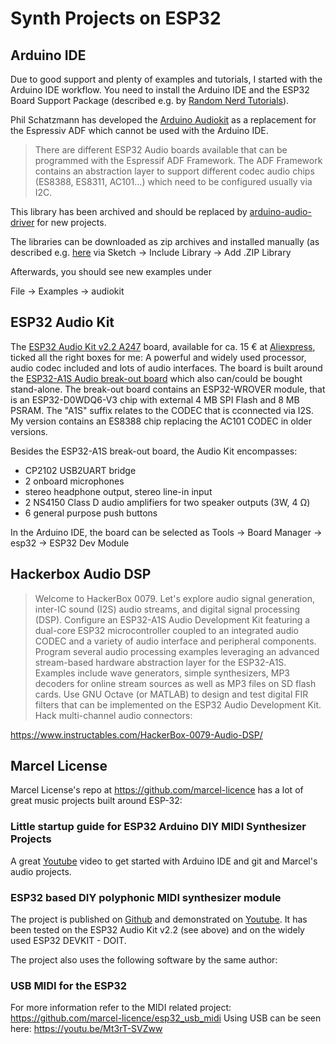 # Synth Projects on ESP32

## Arduino IDE
Due to good support and plenty of examples and tutorials, I started with the Arduino IDE workflow. You need to install the Arduino IDE and the ESP32 Board Support Package (described e.g. by [Random Nerd Tutorials](https://randomnerdtutorials.com/installing-the-esp32-board-in-arduino-ide-windows-instructions/)).

Phil Schatzmann has developed the [Arduino Audiokit](https://github.com/pschatzmann/arduino-audiokit) as a replacement for the Espressiv ADF which cannot be used with the Arduino IDE. 
> There are different ESP32 Audio boards available that can be programmed with the Espressif ADF Framework. The ADF Framework contains an abstraction layer to support different codec audio chips (ES8388, ES8311, AC101...) which need to be configured usually via I2C.

This library has been archived and should be replaced by [arduino-audio-driver](https://github.com/pschatzmann/arduino-audio-driver) for new projects. 

The libraries can be downloaded as zip archives and installed manually (as described e.g. [here](https://learn.sparkfun.com/tutorials/installing-an-arduino-library/all) via Sketch -> Include Library -> Add .ZIP Library

Afterwards, you should see new examples under

File -> Examples -> audiokit

## ESP32 Audio Kit

The [ESP32 Audio Kit v2.2 A247](https://docs.ai-thinker.com/en/esp32-audio-kit) board, available for ca. 15 € at [Aliexpress](https://de.aliexpress.com/i/33003284057.html), ticked all the right boxes for me: A powerful and widely used processor, audio codec included and lots of audio interfaces. The board is built around the [ESP32-A1S Audio break-out board](https://docs.ai-thinker.com/en/esp32-a1s) which also can/could be bought stand-alone.
The break-out board contains an ESP32-WROVER module, that is an ESP32-D0WDQ6-V3 chip with external 4 MB SPI Flash and 8 MB PSRAM. The "A1S" suffix relates to the CODEC that is cconnected via I2S. My version contains an ES8388 chip replacing the AC101 CODEC in older versions.

Besides the ESP32-A1S break-out board, the Audio Kit encompasses:
- CP2102 USB2UART bridge
- 2 onboard microphones
- stereo headphone output, stereo line-in input
- 2 NS4150 Class D audio amplifiers for two speaker outputs (3W, 4 &Omega;)
- 6 general purpose push buttons

In the Arduino IDE, the board can be selected as Tools -> Board Manager -> esp32 -> ESP32 Dev Module

## Hackerbox Audio DSP
> Welcome to HackerBox 0079. Let's explore audio signal generation, inter-IC sound (I2S) audio streams, and digital signal processing (DSP). Configure an ESP32-A1S Audio Development Kit featuring a dual-core ESP32 microcontroller coupled to an integrated audio CODEC and a variety of audio interface and peripheral components. Program several audio processing examples leveraging an advanced stream-based hardware abstraction layer for the ESP32-A1S. Examples include wave generators, simple synthesizers, MP3 decoders for online stream sources as well as MP3 files on SD flash cards. Use GNU Octave (or MATLAB) to design and test digital FIR filters that can be implemented on the ESP32 Audio Development Kit. Hack multi-channel audio connectors:

https://www.instructables.com/HackerBox-0079-Audio-DSP/

## Marcel License
Marcel License's repo at https://github.com/marcel-licence has a lot of great music projects built around ESP-32:

### Little startup guide for ESP32 Arduino DIY MIDI Synthesizer Projects
A great [Youtube](https://youtu.be/ZNxGCB-d68g) video to get started with Arduino IDE and git and Marcel's audio projects.

### ESP32 based DIY polyphonic MIDI synthesizer module
The project is published on [Github](https://github.com/marcel-licence/esp32_basic_synth) and demonstrated on [Youtube](https://youtu.be/5XVK5MOKmZw). It has been tested on the ESP32 Audio Kit v2.2 (see above) and on the widely used ESP32 DEVKIT - DOIT. 

The project also uses the following software by the same author:

### USB MIDI for the ESP32

For more information refer to the MIDI related project: https://github.com/marcel-licence/esp32_usb_midi Using USB can be seen here: https://youtu.be/Mt3rT-SVZww

